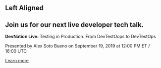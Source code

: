 <h2 class="rhddx-m-dark">Left Aligned</h2>
  <div class="cta assembly assembly-type-call_to_action left component" style="background-image: url();">
    <div class="cta__container pf-l-grid">
      <h2 class="cta__title pf-c-title">Join us for our next live developer tech talk.</h2>
      <div class="cta__content">
        <p><strong>DevNation Live:</strong> Testing in Production. From DevTestOops to DevTestOps</p>
        <p>Presented by Alex Soto Bueno&nbsp;on September 19, 2019 at 12:00 PM ET / 16:00 UTC</p>
      </div>
      <div class="cta__cta">
        <a href="https://onlinexperiences.com/Launch/QReg/ShowUUID=6D298284-3770-4C13-914C-77D1033BD5AC" class="pf-c-button pf-m-heavy">Learn more</a>
      </div>
    </div>
  </div>

